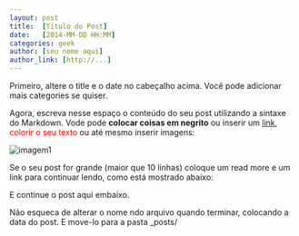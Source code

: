 ```yaml
---
layout: post
title:  [Titulo do Post]
date:   [2014-MM-DD HH:MM]
categories: geek
author: [seu nome aqui]
author_link: [http://...]
---
```


Primeiro, altere o title e o date no cabeçalho acima. Você pode adicionar mais categories se quiser.

Agora, escreva nesse espaço o conteúdo do seu post utilizando a sintaxe do Markdown.
Vode pode **colocar coisas em negrito** ou inserir um [link](http://meulink.com.br), <font color='red'> colorir o seu texto </font> ou até mesmo inserir imagens:

![imagem1](/path/para/minha/imagem)

Se o seu post for grande (maior que 10 linhas) coloque um read more e um link para continuar lendo, como está mostrado abaixo:


<!--more-->

E continue o post aqui embaixo.

Não esqueca de alterar o nome ndo arquivo quando terminar, colocando a data do post. E move-lo para a pasta _posts/